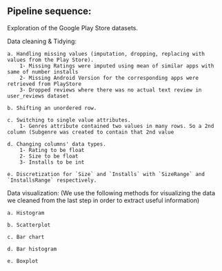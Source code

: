## Pipeline sequence:


Exploration of the Google Play Store datasets.


Data cleaning & Tidying:

    a. Handling missing values (imputation, dropping, replacing with values from the Play Store).
        1- Missing Ratings were imputed using mean of similar apps with same of number installs
        2- Missing Android Version for the corresponding apps were retrieved from PlayStore
        3- Dropped reviews where there was no actual text review in user_reviews dataset
        
    b. Shifting an unordered row.
    
    c. Switching to single value attributes.
        1- Genres attribute contained two values in many rows. So a 2nd column (Subgenre was created to contain that 2nd value
    
    d. Changing columns' data types.
        1- Rating to be float
        2- Size to be float
        3- Installs to be int 
    
    e. Discretization for `Size` and `Installs` with `SizeRange` and `InstallsRange` respectively.


Data visualization: (We use the following methods for visualizing the data we cleaned from the last step in order to extract useful information)
    
    a. Histogram
    
    b. Scatterplot
    
    c. Bar chart
    
    d. Bar histogram
    
    e. Boxplot
